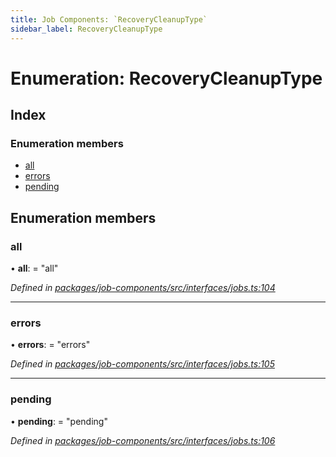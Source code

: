 ```yaml
---
title: Job Components: `RecoveryCleanupType`
sidebar_label: RecoveryCleanupType
---
```


# Enumeration: RecoveryCleanupType

## Index

### Enumeration members

* [all](recoverycleanuptype.md#all)
* [errors](recoverycleanuptype.md#errors)
* [pending](recoverycleanuptype.md#pending)

## Enumeration members

###  all

• **all**: = "all"

*Defined in [packages/job-components/src/interfaces/jobs.ts:104](https://github.com/terascope/teraslice/blob/f95bb5556/packages/job-components/src/interfaces/jobs.ts#L104)*

___

###  errors

• **errors**: = "errors"

*Defined in [packages/job-components/src/interfaces/jobs.ts:105](https://github.com/terascope/teraslice/blob/f95bb5556/packages/job-components/src/interfaces/jobs.ts#L105)*

___

###  pending

• **pending**: = "pending"

*Defined in [packages/job-components/src/interfaces/jobs.ts:106](https://github.com/terascope/teraslice/blob/f95bb5556/packages/job-components/src/interfaces/jobs.ts#L106)*
